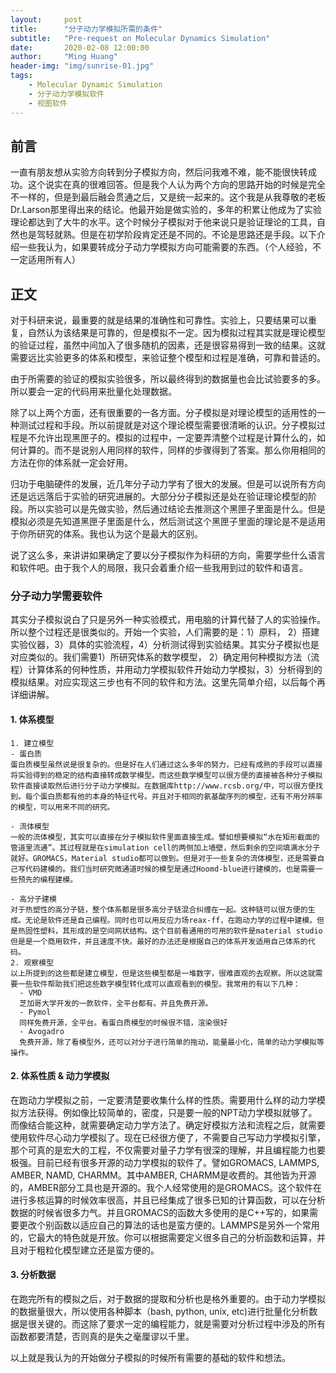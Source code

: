 ```yaml
---
layout:     post
title:      "分子动力学模拟所需的条件"
subtitle:   "Pre-request on Molecular Dynamics Simulation"
date:       2020-02-08 12:00:00
author:     "Ming Huang"
header-img: "img/sunrise-01.jpg"
tags:
    - Molecular Dynamic Simulation
    - 分子动力学模拟软件
    - 视图软件
---
```


## 前言

  一直有朋友想从实验方向转到分子模拟方向，然后问我难不难，能不能很快转成功。这个说实在真的很难回答。但是我个人认为两个方向的思路开始的时候是完全不一样的，但是到最后融会贯通之后，又是统一起来的。这个我是从我尊敬的老板Dr.Larson那里得出来的结论。他最开始是做实验的，多年的积累让他成为了实验理论都达到了大牛的水平。这个时候分子模拟对于他来说只是验证理论的工具，自然也是驾轻就熟。但是在初学阶段肯定还是不同的。不论是思路还是手段。以下介绍一些我认为，如果要转成分子动力学模拟方向可能需要的东西。（个人经验，不一定适用所有人）

## 正文
  对于科研来说，最重要的就是结果的准确性和可靠性。实验上，只要结果可以重复，自然认为该结果是可靠的，但是模拟不一定。因为模拟过程其实就是理论模型的验证过程，虽然中间加入了很多随机的因素，还是很容易得到一致的结果。这就需要远比实验更多的体系和模型，来验证整个模型和过程是准确，可靠和普适的。

  由于所需要的验证的模拟实验很多，所以最终得到的数据量也会比试验要多的多。所以要会一定的代码用来批量化处理数据。

  除了以上两个方面，还有很重要的一各方面。分子模拟是对理论模型的适用性的一种测试过程和手段。所以前提就是对这个理论模型需要很清晰的认识。分子模拟过程是不允许出现黑匣子的。模拟的过程中，一定要弄清整个过程是计算什么的，如何计算的。而不是说别人用同样的软件，同样的步骤得到了答案。那么你用相同的方法在你的体系就一定会好用。

  归功于电脑硬件的发展，近几年分子动力学有了很大的发展。但是可以说所有方向还是远远落后于实验的研究进展的。大部分分子模拟还是处在验证理论模型的阶段。所以实验可以是先做实验，然后通过结论去推测这个黑匣子里面是什么。但是模拟必须是先知道黑匣子里面是什么，然后测试这个黑匣子里面的理论是不是适用于你所研究的体系。我也认为这个是最大的区别。

  说了这么多，来讲讲如果确定了要以分子模拟作为科研的方向，需要学些什么语言和软件吧。由于我个人的局限，我只会着重介绍一些我用到过的软件和语言。
  
### 分子动力学需要软件
  其实分子模拟说白了只是另外一种实验模式，用电脑的计算代替了人的实验操作。所以整个过程还是很类似的。开始一个实验，人们需要的是：1）原料， 2）搭建实验仪器，3）具体的实验流程，4）分析测试得到实验结果。其实分子模拟也是对应类似的。我们需要1）所研究体系的数学模型， 2）确定用何种模拟方法（流程）计算体系的何种性质，并用动力学模拟软件开始动力学模拟，3）分析得到的模拟结果。对应实现这三步也有不同的软件和方法。这里先简单介绍，以后每个再详细讲解。

#### 1. 体系模型
    1. 建立模型
    - 蛋白质
    蛋白质模型虽然说是很复杂的。但是好在人们通过这么多年的努力，已经有成熟的手段可以直接将实验得到的稳定的结构直接转成数学模型。而这些数学模型可以很方便的直接被各种分子模拟软件直接读取然后进行分子动力学模拟。在数据库http://www.rcsb.org/中，可以很方便找到。每个蛋白质都有他的本身的特征代号。并且对于相同的氨基酸序列的模型，还有不用分辨率的模型，可以用来不同的研究。

    - 流体模型
    一般的流体模型，其实可以直接在分子模拟软件里面直接生成。譬如想要模拟“水在矩形截面的管道里流通”。其过程就是在simulation cell的两侧加上墙壁，然后剩余的空间填满水分子就好。GROMACS，Material studio都可以做到。但是对于一些复杂的流体模型，还是需要自己写代码建模的。我们当时研究微通道时候的模型是通过Hoomd-blue进行建模的，也是需要一些预先的编程建模。

    - 高分子建模
    对于热塑性的高分子链，整个体系都是很多高分子链混合纠缠在一起。这种链可以很方便的生成。无论是软件还是自己编程。同时也可以用反应力场reax-ff，在跑动力学的过程中建模。但是热固性塑料，其形成的是空间网状结构。这个目前看通用的可用的软件是material studio但是是一个商用软件，并且速度不快。最好的办法还是根据自己的体系开发适用自己体系的代码。
    2. 观察模型
    以上所提到的这些都是建立模型，但是这些模型都是一堆数字，很难直观的去观察。所以这就需要一些软件帮助我们把这些数字模型转化成可以直观看到的模型。我常用的有以下几种：
      - VMD
      芝加哥大学开发的一款软件，全平台都有。并且免费开源。
      - Pymol
      同样免费开源，全平台。看蛋白质模型的时候很不错，渲染很好
      - Avogadro
      免费开源，除了看模型外，还可以对分子进行简单的拖动，能量最小化，简单的动力学模拟等操作。

####  2. 体系性质 & 动力学模拟
  在跑动力学模拟之前，一定要清楚要收集什么样的性质。需要用什么样的动力学模拟方法获得。例如像比较简单的，密度，只是要一般的NPT动力学模拟就够了。而像结合能这种，就需要确定动力学方法了。确定好模拟方法和流程之后，就需要使用软件尽心动力学模拟了。现在已经很方便了，不需要自己写动力学模拟引擎，那个可真的是宏大的工程，不仅需要对量子力学有很深的理解，并且编程能力也要极强。目前已经有很多开源的动力学模拟的软件了。譬如GROMACS, LAMMPS, AMBER, NAMD, CHARMM。其中AMBER, CHARMM是收费的。其他皆为开源的，AMBER部分工具也是开源的。我个人经常使用的是GROMACS。这个软件在进行多核运算的时候效率很高，并且已经集成了很多已知的计算函数，可以在分析数据的时候省很多力气。并且GROMACS的函数大多使用的是C++写的，如果需要更改个别函数以适应自己的算法的话也是蛮方便的。LAMMPS是另外一个常用的，它最大的特色就是开放。你可以根据需要定义很多自己的分析函数和运算，并且对于粗粒化模型建立还是蛮方便的。

#### 3. 分析数据
  在跑完所有的模拟之后，对于数据的提取和分析也是格外重要的。由于动力学模拟的数据量很大，所以使用各种脚本（bash, python, unix, etc)进行批量化分析数据是很关键的。而这除了要求一定的编程能力，就是需要对分析过程中涉及的所有函数都要清楚，否则真的是失之毫厘谬以千里。

以上就是我认为的开始做分子模拟的时候所有需要的基础的软件和想法。



